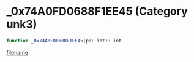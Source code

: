# _0x74A0FD0688F1EE45 (Category unk3)

```js
function _0x74A0FD0688F1EE45(p0: int): int
```

[filename](_0x74A0FD0688F1EE45_m.md ':include')